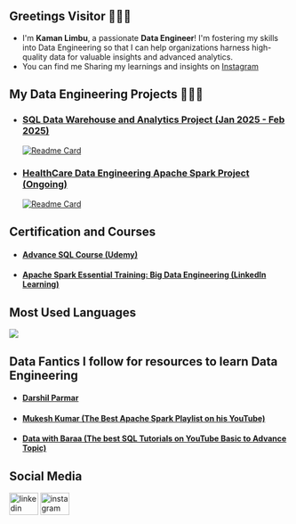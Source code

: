 ## Greetings Visitor 🙋🏻‍♂️  
- I'm **Kaman Limbu**, a passionate **Data Engineer**! I'm fostering my skills into Data Engineering so that I can help organizations harness high-quality data for valuable insights and advanced analytics.
- You can find me Sharing my learnings and insights on [Instagram](https://www.instagram.com/chotamotacoder/)

## My Data Engineering Projects 👷🏻‍♂️
- ### [SQL Data Warehouse and Analytics Project (Jan 2025 - Feb 2025)](https://github.com/KamanHang/sqldatawarehousedataengineeringproject) 
  [![Readme Card](https://github-readme-stats.vercel.app/api/pin/?username=kamanhang&repo=sqldatawarehousedataengineeringproject&theme=tokyonight)](https://github.com/kamanhang/sqldatawarehousedataengineeringproject)
- ### [HealthCare Data Engineering Apache Spark Project (Ongoing)](https://github.com/KamanHang/healthcare-data-engineering-apache-spark-project) 
  [![Readme Card](https://github-readme-stats.vercel.app/api/pin/?username=kamanhang&repo=healthcare-data-engineering-apache-spark-project&theme=tokyonight)](https://github.com/kamanhang/healthcare-data-engineering-apache-spark-project)
  
## Certification and Courses
- #### [Advance SQL Course (Udemy)](https://www.udemy.com/certificate/UC-e66ea059-1ecc-4558-8d01-a73f7773cf53/)
- #### [Apache Spark Essential Training: Big Data Engineering (LinkedIn Learning)](https://drive.google.com/file/d/1P5cM0PvsoCh20AY1_gr-iBev3Y6egDbB/view)
## Most Used Languages
![](https://github-readme-stats.vercel.app/api/top-langs/?username=KamanHang&theme=dark&hide_border=false&include_all_commits=true&layout=compact)

## Data Fantics I follow for resources to learn Data Engineering
- #### [Darshil Parmar](https://www.linkedin.com/in/darshil-parmar/)
- #### [Mukesh Kumar (The Best Apache Spark Playlist on his YouTube)](https://www.youtube.com/channel/UCacvJAgrPTjSEdnZObMzpqQ)
- #### [Data with Baraa (The best SQL Tutorials on YouTube Basic to Advance Topic)](https://www.youtube.com/@DataWithBaraa)


## Social Media
<div align="left">
  <a href="https://linkedin.com/in/kamanlimbu" target="blank"><img src="https://raw.githubusercontent.com/maurodesouza/profile-readme-generator/master/src/assets/icons/social/linkedin/default.svg" width="52" height="40" alt="linkedin logo" /></a>
  <a href="https://www.instagram.com/chotamotacoder/" target="blank"><img src="https://raw.githubusercontent.com/maurodesouza/profile-readme-generator/master/src/assets/icons/social/instagram/default.svg" width="52" height="40" alt="instagram logo"  /></a>
</div>



